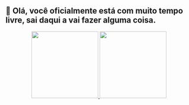 ## 👋 Olá, você oficialmente está com muito tempo livre, sai daqui a vai fazer alguma coisa.

<div align="center">
  <a href="https://github.com/GuiJordao21">
  <img height="180em" src="https://github-readme-stats.vercel.app/api?username=GuiJordao21&show_icons=true&theme=highcontrast&include_all_commits=true&count_private=true"/>
  <img height="180em" src="https://github-readme-stats.vercel.app/api/top-langs/?username=GuiJordao21&layout=compact&langs_count=7&theme=highcontrast"/>
</div>
